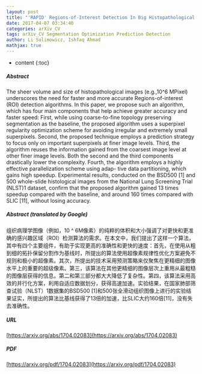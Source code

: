 ```yaml
---
layout: post
title: "'RAPID' Regions-of-Interest Detection In Big Histopathological Images"
date: 2017-04-07 03:34:40
categories: arXiv_CV
tags: arXiv_CV Segmentation Optimization Prediction Detection
author: Li Sulimowicz, Ishfaq Ahmad
mathjax: true
---
```


* content
{:toc}

##### Abstract
The sheer volume and size of histopathological images (e.g.,10^6 MPixel) underscores the need for faster and more accurate Regions-of-interest (ROI) detection algorithms. In this paper, we propose such an algorithm, which has four main components that help achieve greater accuracy and faster speed: First, while using coarse-to-fine topology preserving segmentation as the baseline, the proposed algorithm uses a superpixel regularity optimization scheme for avoiding irregular and extremely small superpixels. Second, the proposed technique employs a prediction strategy to focus only on important superpixels at finer image levels. Third, the algorithm reuses the information gained from the coarsest image level at other finer image levels. Both the second and the third components drastically lower the complexity. Fourth, the algorithm employs a highly effective parallelization scheme using adap- tive data partitioning, which gains high speedup. Experimental results, conducted on the BSD500 [1] and 500 whole-slide histological images from the National Lung Screening Trial (NLST)1 dataset, confirm that the proposed algorithm gained 13 times speedup compared with the baseline, and around 160 times compared with SLIC [11], without losing accuracy.

##### Abstract (translated by Google)
组织病理学图像（例如，10 ^ 6M像素）的纯粹的体积和大小强调了对更快和更准确的感兴趣区域（ROI）检测算法的需求。在本文中，我们提出了这样一个算法，其中有四个主要组件，有助于实现更高的准确性和更快的速度：首先，在使用从粗到细的拓扑保留分割作为基线时，所提出的算法使用超像素规律性优化方案避免不规则和极小的超像素。其次，所提出的技术采用预测策略来仅聚焦在更精细的图像水平上的重要的超级像素。第三，该算法在其他更精细的图像层次上重用从最粗糙的图像层获得的信息。第二和第三部分都大大降低了复杂性。第四，该算法采用高效的并行化方案，利用自适应数据划分，获得高速加速。实验结果，在国家肺部筛查试验（NLST）1数据集的BSD500 [1]和500张全滑动组织图像上进行的实验结果证实，所提出的算法比基线获得了13倍的加速，比SLIC大约160倍[11]，没有失去准确性。

##### URL
[https://arxiv.org/abs/1704.02083](https://arxiv.org/abs/1704.02083)

##### PDF
[https://arxiv.org/pdf/1704.02083](https://arxiv.org/pdf/1704.02083)


